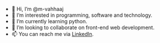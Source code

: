 - 👋 Hi, I’m @m-vahhaaj
- 👀 I’m interested in programming, software and technology.
- 🌱 I’m currently learning python.
- 💞️ I’m looking to collaborate on front-end web development.
- 📫 You can reach me via [LinkedIn](https://www.linkedin.com/in/m-vahhaaj).

<!---
m-vahhaaj/m-vahhaaj is a ✨ special ✨ repository because its `README.md` (this file) appears on your GitHub profile.
You can click the Preview link to take a look at your changes.
--->
